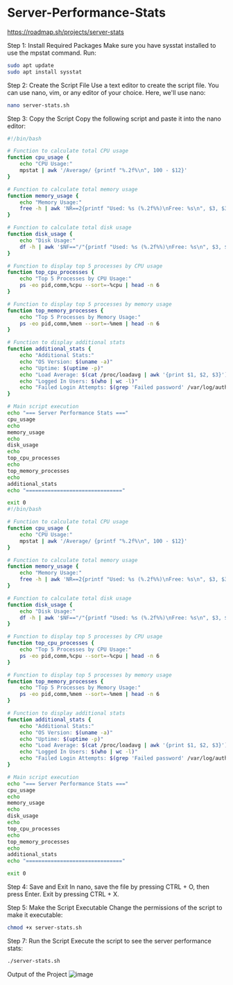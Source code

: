 # Server-Performance-Stats

https://roadmap.sh/projects/server-stats

Step 1: Install Required Packages
Make sure you have sysstat installed to use the mpstat command. Run:

```bash
sudo apt update
sudo apt install sysstat
```
Step 2: Create the Script File
Use a text editor to create the script file. You can use nano, vim, or any editor of your choice. Here, we'll use nano:

```bash
nano server-stats.sh
```
Step 3: Copy the Script
Copy the following script and paste it into the nano editor:
```bash
#!/bin/bash

# Function to calculate total CPU usage
function cpu_usage {
    echo "CPU Usage:"
    mpstat | awk '/Average/ {printf "%.2f%\n", 100 - $12}'
}

# Function to calculate total memory usage
function memory_usage {
    echo "Memory Usage:"
    free -h | awk 'NR==2{printf "Used: %s (%.2f%%)\nFree: %s\n", $3, $3*100/$2, $7}'
}

# Function to calculate total disk usage
function disk_usage {
    echo "Disk Usage:"
    df -h | awk '$NF=="/"{printf "Used: %s (%.2f%%)\nFree: %s\n", $3, $3*100/$2, $4}'
}

# Function to display top 5 processes by CPU usage
function top_cpu_processes {
    echo "Top 5 Processes by CPU Usage:"
    ps -eo pid,comm,%cpu --sort=-%cpu | head -n 6
}

# Function to display top 5 processes by memory usage
function top_memory_processes {
    echo "Top 5 Processes by Memory Usage:"
    ps -eo pid,comm,%mem --sort=-%mem | head -n 6
}

# Function to display additional stats
function additional_stats {
    echo "Additional Stats:"
    echo "OS Version: $(uname -a)"
    echo "Uptime: $(uptime -p)"
    echo "Load Average: $(cat /proc/loadavg | awk '{print $1, $2, $3}')"
    echo "Logged In Users: $(who | wc -l)"
    echo "Failed Login Attempts: $(grep 'Failed password' /var/log/auth.log | wc -l)"
}

# Main script execution
echo "=== Server Performance Stats ==="
cpu_usage
echo
memory_usage
echo
disk_usage
echo
top_cpu_processes
echo
top_memory_processes
echo
additional_stats
echo "==============================="

exit 0
#!/bin/bash

# Function to calculate total CPU usage
function cpu_usage {
    echo "CPU Usage:"
    mpstat | awk '/Average/ {printf "%.2f%\n", 100 - $12}'
}

# Function to calculate total memory usage
function memory_usage {
    echo "Memory Usage:"
    free -h | awk 'NR==2{printf "Used: %s (%.2f%%)\nFree: %s\n", $3, $3*100/$2, $7}'
}

# Function to calculate total disk usage
function disk_usage {
    echo "Disk Usage:"
    df -h | awk '$NF=="/"{printf "Used: %s (%.2f%%)\nFree: %s\n", $3, $3*100/$2, $4}'
}

# Function to display top 5 processes by CPU usage
function top_cpu_processes {
    echo "Top 5 Processes by CPU Usage:"
    ps -eo pid,comm,%cpu --sort=-%cpu | head -n 6
}

# Function to display top 5 processes by memory usage
function top_memory_processes {
    echo "Top 5 Processes by Memory Usage:"
    ps -eo pid,comm,%mem --sort=-%mem | head -n 6
}

# Function to display additional stats
function additional_stats {
    echo "Additional Stats:"
    echo "OS Version: $(uname -a)"
    echo "Uptime: $(uptime -p)"
    echo "Load Average: $(cat /proc/loadavg | awk '{print $1, $2, $3}')"
    echo "Logged In Users: $(who | wc -l)"
    echo "Failed Login Attempts: $(grep 'Failed password' /var/log/auth.log | wc -l)"
}

# Main script execution
echo "=== Server Performance Stats ==="
cpu_usage
echo
memory_usage
echo
disk_usage
echo
top_cpu_processes
echo
top_memory_processes
echo
additional_stats
echo "==============================="

exit 0
```
Step 4: Save and Exit
In nano, save the file by pressing CTRL + O, then press Enter. Exit by pressing CTRL + X.

Step 5: Make the Script Executable
Change the permissions of the script to make it executable:

```bash
chmod +x server-stats.sh
```
Step 7: Run the Script
Execute the script to see the server performance stats:
```bash
./server-stats.sh
```

Output of the Project
![image](https://github.com/user-attachments/assets/f170fafa-1ec0-4ea9-8981-40a7db32a7fd)






